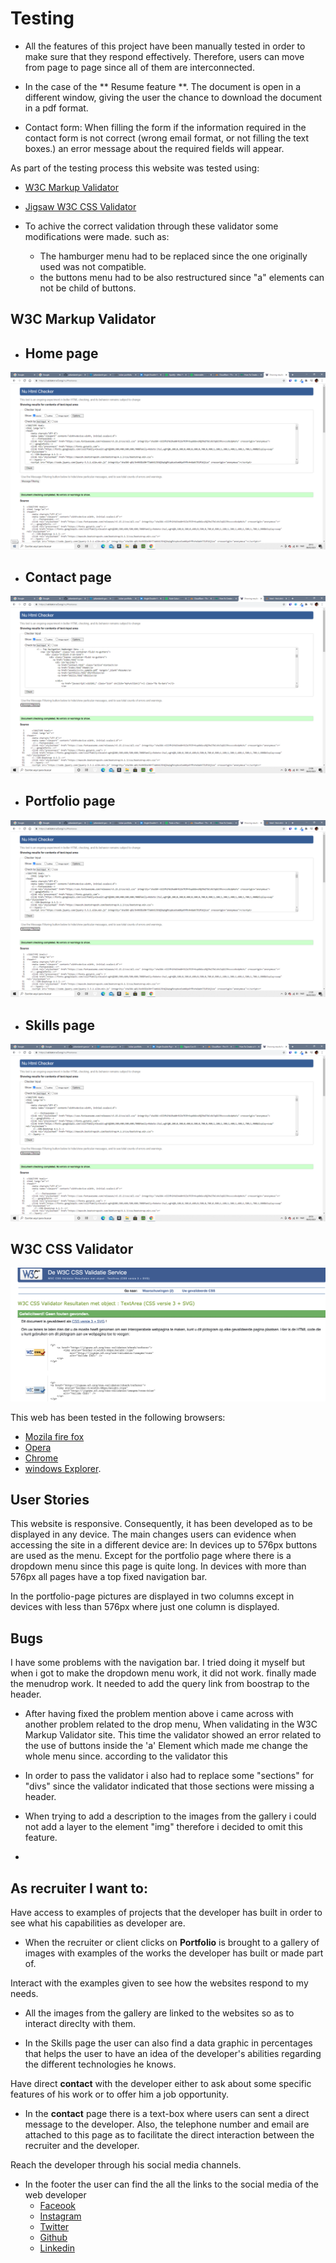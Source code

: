 # Testing #

- All the features of this project have been manually tested  in order to make sure that  they respond effectively. Therefore, users can move from page to page since all of them are interconnected. 


- In the case of the ** Resume feature **. The document is open in a different window, giving the user the chance to download the document in a pdf format. 

 - Contact form:
When filling the form if the information required in the contact form is not correct (wrong email format, or not filling the text boxes.) an error message about the required fields will appear. 

As part of the testing process this website was tested using:
 - [W3C Markup Validator](https://validator.w3.org/) 
 - [Jigsaw W3C CSS Validator](https://jigsaw.w3.org/css-validator/)

- To achive the correct validation through these validator some modifications were made. such as:
   - The hamburger menu had to be replaced since the one originally used was not compatible. 
   - the buttons menu had to be also restructured since "a" elements can not be child of buttons. 
## W3C Markup Validator

- ## Home page ##

![Home page](Readme-images/index.png)

- ## Contact page ##

![contact](Readme-images/contact.png)

- ## Portfolio page ##

![portfolio](Readme-images/portfolio.png)
 
- ## Skills page ## 

 ![skills](Readme-images/skills.png)



## W3C CSS Validator

![CSS](Readme-images/w3c_css.png)




 This web has been tested in the following browsers:

 - [Mozila fire fox](https://www.mozilla.org/en-US/firefox/new/)
 - [Opera](https://www.opera.com/)
 - [Chrome](https://www.google.com/chrome/)
 - [windows Explorer](https://www.microsoft.com/en-us/edge).


 ## User Stories ##


This website is responsive. Consequently, it has been developed as to  be displayed in any device. 
The main changes users can evidence when accessing the site in a different device are:
In devices up to 576px buttons are used as the menu. Except for the portfolio page where there is a dropdown menu since this page is quite long. 
In devices with more than 576px  all pages have a top fixed navigation bar. 

In the portfolio-page pictures are displayed in two columns except in devices with less than 576px where just one column is displayed. 

## Bugs ##
I have some problems with the navigation bar. I  tried doing it myself but when i got to make the dropdown menu work, it did not work. finally made the menudrop work. It needed to  add the query link from boostrap to the header.

- After having fixed the problem mention above i came across with another problem related to the drop menu, When validating in the W3C Markup Validator site. This time the validator showed an error related to the use of buttons inside the 'a' Element which made me change the whole menu since. according to the validator this

- In order to pass the validator i also had to replace some "sections" for "divs" since the validator indicated that those sections were missing a header. 

- When trying to add a description to the images from the gallery i could not add a layer to the element "img" therefore i decided to omit this feature. 

-

 ## As recruiter I want to: ##
Have access to examples of projects that the developer has built in order to see what his capabilities as developer are.
   - When the recruiter or client clicks on **Portfolio** is brought to a gallery of images with examples of the works the developer has built or made part of. 
   
 Interact with the examples given to see how the websites respond to my needs. 
 - All the images from the gallery are linked to the websites so as to interact direclty with them. 

 - In the Skills page the user can also find  a data graphic in percentages that helps the user to have an idea of the developer's abilities regarding the different technologies he knows. 



Have direct **contact** with the developer either to ask about some specific features of his work or to offer him a job opportunity. 
-  In the **contact** page there is a text-box where users can sent a direct message to the developer. Also, the telephone number and email are attached to this page as to facilitate the direct interaction between the recruiter and the developer. 

Reach the developer through his social media channels.
- In the footer the user can find the all the links to the social media of the web developer 
   - [Faceook](https://www.facebook.com/)
   - [Instagram](https://www.instagram.com/)
   - [Twitter](https://www.twitter.com/)
   - [Github](https://www.github.com/)
   - [Linkedin](https://www.linkedin.com/)
